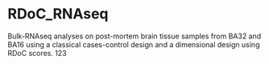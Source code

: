 # RDoC_RNAseq
Bulk-RNAseq analyses on post-mortem brain tissue samples from BA32 and BA16 using a classical cases-control design and a dimensional design using RDoC scores.
123
